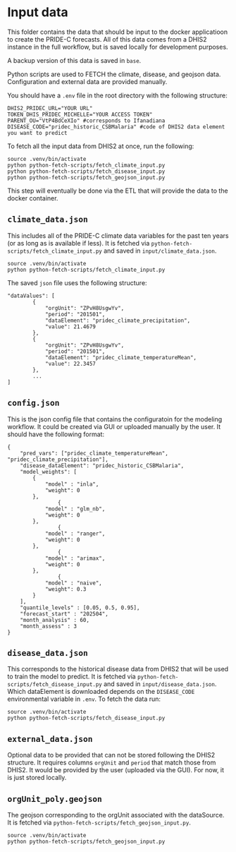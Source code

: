 # Input data

This folder contains the data that should be input to the docker applicatioon to create the PRIDE-C forecasts. All of this data comes from a DHIS2 instance in the full workflow, but is saved locally for development purposes.

A backup version of this data is saved in `base`.

Python scripts are used to FETCH the climate, disease, and geojson data. Configuration and external data are provided manually.

You should have a `.env` file in the root directory with the following structure:

```
DHIS2_PRIDEC_URL="YOUR URL"
TOKEN_DHIS_PRIDEC_MICHELLE="YOUR ACCESS TOKEN"
PARENT_OU="VtP4BdCeXIo" #corresponds to Ifanadiana
DISEASE_CODE="pridec_historic_CSBMalaria" #code of DHIS2 data element you want to predict
```

To fetch all the input data from DHIS2 at once, run the following:

```
source .venv/bin/activate
python python-fetch-scripts/fetch_climate_input.py 
python python-fetch-scripts/fetch_disease_input.py 
python python-fetch-scripts/fetch_geojson_input.py 
```

This step will eventually be done via the ETL that will provide the data to the docker container.

## `climate_data.json`

This includes all of the PRIDE-C climate data variables for the past ten years (or as long as is available if less). It is fetched via `python-fetch-scripts/fetch_climate_input.py` and saved in `input/climate_data.json`.

```
source .venv/bin/activate
python python-fetch-scripts/fetch_climate_input.py 
```

The saved `json` file uses the following structure:

```
"dataValues": [
        {
            "orgUnit": "ZPvH8UsgwYv",
            "period": "201501",
            "dataElement": "pridec_climate_precipitation",
            "value": 21.4679
        },
        {
            "orgUnit": "ZPvH8UsgwYv",
            "period": "201501",
            "dataElement": "pridec_climate_temperatureMean",
            "value": 22.3457
        },
        ...
]

```

## `config.json`

This is the json config file that contains the configuratoin for the modeling workflow. It could be created via GUI or uploaded manually by the user. It should have the following format:

```
{
    "pred_vars": ["pridec_climate_temperatureMean", "pridec_climate_precipitation"],
    "disease_dataElement": "pridec_historic_CSBMalaria",
    "model_weights": [
        {
            "model" : "inla",
            "weight": 0
        },
                {
            "model" : "glm_nb",
            "weight": 0
        },
                {
            "model" : "ranger",
            "weight": 0
        },
                {
            "model" : "arimax",
            "weight": 0
        },
                {
            "model" : "naive",
            "weight": 0.3
        }
    ],
    "quantile_levels" : [0.05, 0.5, 0.95],
    "forecast_start" : "202504",
    "month_analysis" : 60,
    "month_assess" : 3
}
```

## `disease_data.json`

This corresponds to the historical disease data from DHIS2 that will be used to train the model to predict. It is fetched via `python-fetch-scripts/fetch_disease_input.py` and saved in `input/disease_data.json`. Which dataElement is downloaded depends on the `DISEASE_CODE` environmental variable in `.env`. To fetch the data run:

```
source .venv/bin/activate
python python-fetch-scripts/fetch_disease_input.py 
```

## `external_data.json`

Optional data to be provided that can not be stored following the DHIS2 structure. It requires columns `orgUnit` and `period` that match those from DHIS2. It would be provided by the user (uploaded via the GUI). For now, it is just stored locally.


## `orgUnit_poly.geojson`

The geojson corresponding to the orgUnit associated with the dataSource. It is fetched via `python-fetch-scripts/fetch_geojson_input.py`.

```
source .venv/bin/activate
python python-fetch-scripts/fetch_geojson_input.py 
```